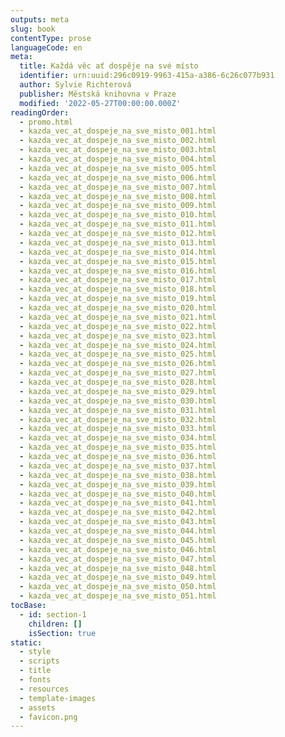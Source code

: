 ```yaml
---
outputs: meta
slug: book
contentType: prose
languageCode: en
meta:
  title: Každá věc ať dospěje na své místo
  identifier: urn:uuid:296c0919-9963-415a-a386-6c26c077b931
  author: Sylvie Richterová
  publisher: Městská knihovna v Praze
  modified: '2022-05-27T00:00:00.000Z'
readingOrder:
  - promo.html
  - kazda_vec_at_dospeje_na_sve_misto_001.html
  - kazda_vec_at_dospeje_na_sve_misto_002.html
  - kazda_vec_at_dospeje_na_sve_misto_003.html
  - kazda_vec_at_dospeje_na_sve_misto_004.html
  - kazda_vec_at_dospeje_na_sve_misto_005.html
  - kazda_vec_at_dospeje_na_sve_misto_006.html
  - kazda_vec_at_dospeje_na_sve_misto_007.html
  - kazda_vec_at_dospeje_na_sve_misto_008.html
  - kazda_vec_at_dospeje_na_sve_misto_009.html
  - kazda_vec_at_dospeje_na_sve_misto_010.html
  - kazda_vec_at_dospeje_na_sve_misto_011.html
  - kazda_vec_at_dospeje_na_sve_misto_012.html
  - kazda_vec_at_dospeje_na_sve_misto_013.html
  - kazda_vec_at_dospeje_na_sve_misto_014.html
  - kazda_vec_at_dospeje_na_sve_misto_015.html
  - kazda_vec_at_dospeje_na_sve_misto_016.html
  - kazda_vec_at_dospeje_na_sve_misto_017.html
  - kazda_vec_at_dospeje_na_sve_misto_018.html
  - kazda_vec_at_dospeje_na_sve_misto_019.html
  - kazda_vec_at_dospeje_na_sve_misto_020.html
  - kazda_vec_at_dospeje_na_sve_misto_021.html
  - kazda_vec_at_dospeje_na_sve_misto_022.html
  - kazda_vec_at_dospeje_na_sve_misto_023.html
  - kazda_vec_at_dospeje_na_sve_misto_024.html
  - kazda_vec_at_dospeje_na_sve_misto_025.html
  - kazda_vec_at_dospeje_na_sve_misto_026.html
  - kazda_vec_at_dospeje_na_sve_misto_027.html
  - kazda_vec_at_dospeje_na_sve_misto_028.html
  - kazda_vec_at_dospeje_na_sve_misto_029.html
  - kazda_vec_at_dospeje_na_sve_misto_030.html
  - kazda_vec_at_dospeje_na_sve_misto_031.html
  - kazda_vec_at_dospeje_na_sve_misto_032.html
  - kazda_vec_at_dospeje_na_sve_misto_033.html
  - kazda_vec_at_dospeje_na_sve_misto_034.html
  - kazda_vec_at_dospeje_na_sve_misto_035.html
  - kazda_vec_at_dospeje_na_sve_misto_036.html
  - kazda_vec_at_dospeje_na_sve_misto_037.html
  - kazda_vec_at_dospeje_na_sve_misto_038.html
  - kazda_vec_at_dospeje_na_sve_misto_039.html
  - kazda_vec_at_dospeje_na_sve_misto_040.html
  - kazda_vec_at_dospeje_na_sve_misto_041.html
  - kazda_vec_at_dospeje_na_sve_misto_042.html
  - kazda_vec_at_dospeje_na_sve_misto_043.html
  - kazda_vec_at_dospeje_na_sve_misto_044.html
  - kazda_vec_at_dospeje_na_sve_misto_045.html
  - kazda_vec_at_dospeje_na_sve_misto_046.html
  - kazda_vec_at_dospeje_na_sve_misto_047.html
  - kazda_vec_at_dospeje_na_sve_misto_048.html
  - kazda_vec_at_dospeje_na_sve_misto_049.html
  - kazda_vec_at_dospeje_na_sve_misto_050.html
  - kazda_vec_at_dospeje_na_sve_misto_051.html
tocBase:
  - id: section-1
    children: []
    isSection: true
static:
  - style
  - scripts
  - title
  - fonts
  - resources
  - template-images
  - assets
  - favicon.png
---
```

